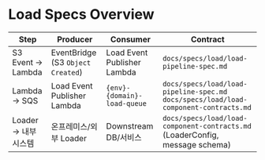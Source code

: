 # Load Specs Overview

| Step                 | Producer                          | Consumer                    | Contract                                                                                   |
| -------------------- | --------------------------------- | --------------------------- | ------------------------------------------------------------------------------------------ |
| S3 Event → Lambda    | EventBridge (S3 `Object Created`) | Load Event Publisher Lambda | `docs/specs/load/load-pipeline-spec.md`                                                    |
| Lambda → SQS         | Load Event Publisher Lambda       | `{env}-{domain}-load-queue` | `docs/specs/load/load-pipeline-spec.md` <br> `docs/specs/load/load-component-contracts.md` |
| Loader → 내부 시스템 | 온프레미스/외부 Loader            | Downstream DB/서비스        | `docs/specs/load/load-component-contracts.md` (LoaderConfig, message schema)               |
